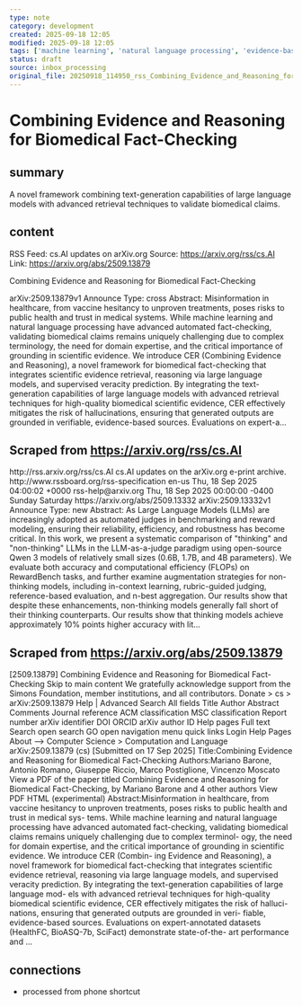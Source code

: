 ```yaml
---
type: note
category: development
created: 2025-09-18 12:05
modified: 2025-09-18 12:05
tags: ['machine learning', 'natural language processing', 'evidence-based medicine', 'biomedical fact-checking']
status: draft
source: inbox_processing
original_file: 20250918_114950_rss_Combining_Evidence_and_Reasoning_for_Biomedical_Fa.txt
---
```


# Combining Evidence and Reasoning for Biomedical Fact-Checking

## summary
A novel framework combining text-generation capabilities of large language models with advanced retrieval techniques to validate biomedical claims.

## content
RSS Feed: cs.AI updates on arXiv.org
Source: https://arxiv.org/rss/cs.AI
Link: https://arxiv.org/abs/2509.13879

Combining Evidence and Reasoning for Biomedical Fact-Checking

arXiv:2509.13879v1 Announce Type: cross Abstract: Misinformation in healthcare, from vaccine hesitancy to unproven treatments, poses risks to public health and trust in medical systems. While machine learning and natural language processing have advanced automated fact-checking, validating biomedical claims remains uniquely challenging due to complex terminology, the need for domain expertise, and the critical importance of grounding in scientific evidence. We introduce CER (Combining Evidence and Reasoning), a novel framework for biomedical fact-checking that integrates scientific evidence retrieval, reasoning via large language models, and supervised veracity prediction. By integrating the text-generation capabilities of large language models with advanced retrieval techniques for high-quality biomedical scientific evidence, CER effectively mitigates the risk of hallucinations, ensuring that generated outputs are grounded in verifiable, evidence-based sources. Evaluations on expert-a...

## Scraped from https://arxiv.org/rss/cs.AI
<?xml version='1.0' encoding='UTF-8'?>
<rss xmlns:arxiv="http://arxiv.org/schemas/atom" xmlns:dc="http://purl.org/dc/elements/1.1/" xmlns:atom="http://www.w3.org/2005/Atom" xmlns:content="http://purl.org/rss/1.0/modules/content/" version="2.0">
  <channel>
    <title>cs.AI updates on arXiv.org</title>
    <link>http://rss.arxiv.org/rss/cs.AI</link>
    <description>cs.AI updates on the arXiv.org e-print archive.</description>
    <atom:link href="http://rss.arxiv.org/rss/cs.AI" rel="self" type="application/rss+xml"/>
    <docs>http://www.rssboard.org/rss-specification</docs>
    <language>en-us</language>
    <lastBuildDate>Thu, 18 Sep 2025 04:00:02 +0000</lastBuildDate>
    <managingEditor>rss-help@arxiv.org</managingEditor>
    <pubDate>Thu, 18 Sep 2025 00:00:00 -0400</pubDate>
    <skipDays>
      <day>Sunday</day>
      <day>Saturday</day>
    </skipDays>
    <item>
      <title>Explicit Reasoning Makes Better Judges: A Systematic Study on Accuracy, Efficiency, and Robustness</title>
      <link>https://arxiv.org/abs/2509.13332</link>
      <description>arXiv:2509.13332v1 Announce Type: new 
Abstract: As Large Language Models (LLMs) are increasingly adopted as automated judges in benchmarking and reward modeling, ensuring their reliability, efficiency, and robustness has become critical. In this work, we present a systematic comparison of "thinking" and "non-thinking" LLMs in the LLM-as-a-judge paradigm using open-source Qwen 3 models of relatively small sizes (0.6B, 1.7B, and 4B parameters). We evaluate both accuracy and computational efficiency (FLOPs) on RewardBench tasks, and further examine augmentation strategies for non-thinking models, including in-context learning, rubric-guided judging, reference-based evaluation, and n-best aggregation. Our results show that despite these enhancements, non-thinking models generally fall short of their thinking counterparts. Our results show that thinking models achieve approximately 10% points higher accuracy with lit...


## Scraped from https://arxiv.org/abs/2509.13879
[2509.13879] Combining Evidence and Reasoning for Biomedical Fact-Checking Skip to main content We gratefully acknowledge support from the Simons Foundation, member institutions, and all contributors. Donate &gt; cs &gt; arXiv:2509.13879 Help | Advanced Search All fields Title Author Abstract Comments Journal reference ACM classification MSC classification Report number arXiv identifier DOI ORCID arXiv author ID Help pages Full text Search open search GO open navigation menu quick links Login Help Pages About --> Computer Science > Computation and Language arXiv:2509.13879 (cs) [Submitted on 17 Sep 2025] Title:Combining Evidence and Reasoning for Biomedical Fact-Checking Authors:Mariano Barone, Antonio Romano, Giuseppe Riccio, Marco Postiglione, Vincenzo Moscato View a PDF of the paper titled Combining Evidence and Reasoning for Biomedical Fact-Checking, by Mariano Barone and 4 other authors View PDF HTML (experimental) Abstract:Misinformation in healthcare, from vaccine hesitancy to unproven treatments, poses risks to public health and trust in medical sys- tems. While machine learning and natural language processing have advanced automated fact-checking, validating biomedical claims remains uniquely challenging due to complex terminol- ogy, the need for domain expertise, and the critical importance of grounding in scientific evidence. We introduce CER (Combin- ing Evidence and Reasoning), a novel framework for biomedical fact-checking that integrates scientific evidence retrieval, reasoning via large language models, and supervised veracity prediction. By integrating the text-generation capabilities of large language mod- els with advanced retrieval techniques for high-quality biomedical scientific evidence, CER effectively mitigates the risk of halluci- nations, ensuring that generated outputs are grounded in veri- fiable, evidence-based sources. Evaluations on expert-annotated datasets (HealthFC, BioASQ-7b, SciFact) demonstrate state-of-the- art performance and ...


## connections
- processed from phone shortcut
